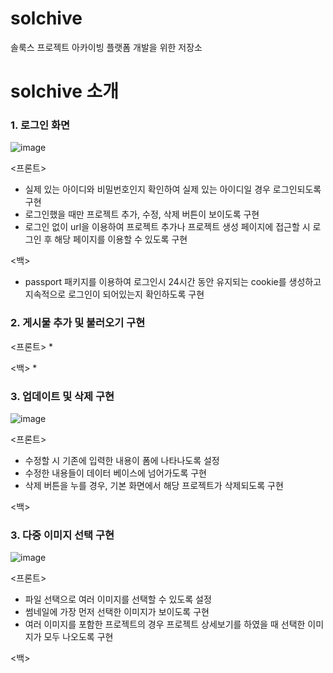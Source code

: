 # solchive
솔룩스 프로젝트 아카이빙 플랫폼 개발을 위한 저장소


# solchive 소개

### 1. 로그인 화면

![image](https://user-images.githubusercontent.com/61380136/108865301-74833700-7636-11eb-9c41-2ced3f5b4719.png)

<프론트>
* 실제 있는 아이디와 비밀번호인지 확인하여 실제 있는 아이디일 경우 로그인되도록 구현
* 로그인했을 때만 프로젝트 추가, 수정, 삭제 버튼이 보이도록 구현
* 로그인 없이 url을 이용하여 프로젝트 추가나 프로젝트 생성 페이지에 접근할 시 로그인 후 해당 페이지를 이용할 수 있도록 구현

<백>
* passport 패키지를 이용하여 로그인시 24시간 동안 유지되는 cookie를 생성하고 지속적으로 로그인이 되어있는지 확인하도록 구현

### 2. 게시물 추가 및 불러오기 구현

<프론트>
* 

<백>
* 

### 3. 업데이트 및 삭제 구현

![image](https://user-images.githubusercontent.com/61380136/108867347-73530980-7638-11eb-99aa-2ed1e6827aa2.png)

<프론트>
* 수정할 시 기존에 입력한 내용이 폼에 나타나도록 설정
* 수정한 내용들이 데이터 베이스에 넘어가도록 구현
* 삭제 버튼을 누를 경우, 기본 화면에서 해당 프로젝트가 삭제되도록 구현


<백>

### 3. 다중 이미지 선택 구현

![image](https://user-images.githubusercontent.com/61380136/108867664-c331d080-7638-11eb-89a0-1a228c0a445e.png)

<프론트>
* 파일 선택으로 여러 이미지를 선택할 수 있도록 설정
* 썸네일에 가장 먼저 선택한 이미지가 보이도록 구현
* 여러 이미지를 포함한 프로젝트의 경우 프로젝트 상세보기를 하였을 때 선택한 이미지가 모두 나오도록 구현


<백>
